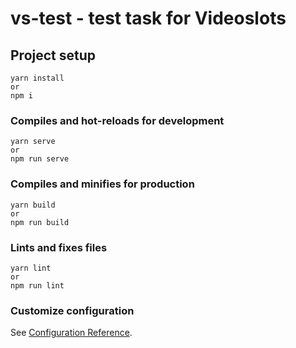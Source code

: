 # vs-test - test task for Videoslots

## Project setup
```
yarn install
or
npm i
```

### Compiles and hot-reloads for development
```
yarn serve
or
npm run serve
```

### Compiles and minifies for production
```
yarn build
or
npm run build
```

### Lints and fixes files
```
yarn lint
or
npm run lint
```

### Customize configuration
See [Configuration Reference](https://cli.vuejs.org/config/).
